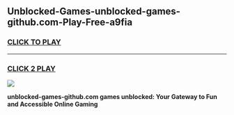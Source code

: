 
## Unblocked-Games-unblocked-games-github.com-Play-Free-a9fia
<h3>
<a href="https://premium76.site?title=unblocked-games-github.com&ref=10A">CLICK TO PLAY</a></h3>
<hr>

<h3>
<a href="https://premium76.site?title=unblocked-games-github.com&ref=10A">CLICK 2 PLAY</a>
  
</h3>

<a href="https://premium76.site?title=unblocked-games-github.com&ref=10A"><img src="https://clearcache.store/games.png"></a>


**unblocked-games-github.com games unblocked: Your Gateway to Fun and Accessible Online Gaming**
